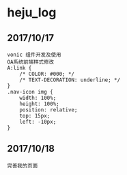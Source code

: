 # heju_log
## 2017/10/17
```
vonic 组件开发及使用
OA系统前端样式修改
A:link {
    /* COLOR: #000; */
    /* TEXT-DECORATION: underline; */
}
.nav-icon img {
    width: 100%;
    height: 100%;
    position: relative;
    top: 15px;
    left: -10px;
}
```
## 2017/10/18
```
完善我的页面


```
